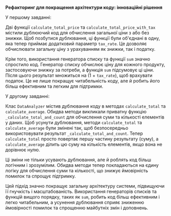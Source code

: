 **Рефакторинг для покращення архітектури коду: інноваційні рішення**

У першому завданні:

Дві функції `calculate_total_price` та `calculate_total_price_with_tax` містили дублюючий код для обчислення загальної ціни з або без знижки. Щоб позбутися дублювання, ці функції були об'єднані в одну, яка тепер приймає додатковий параметр `tax_rate`. Це дозволяє обчислювати загальну ціну з урахуванням як знижки, так і податку. 

Крім того, використання генератора списку та функції `sum` значно спростило код. Генератор списку обчислює ціну для кожного продукту, застосовуючи знижку за потреби, а функція `sum` підсумовує ці ціни. Після цього результат множиться на (1 + `tax_rate`), щоб врахувати податок. Це не лише покращує читабельність коду, але й робить його більш ефективним та легким для підтримки.

У другому завданні:

Клас `DataAnalyzer` містив дублювання коду в методах `calculate_total` та `calculate_average`. Обидва методи викликали приватну функцію `_calculate_total_and_count` для обчислення суми та кількості елементів у даних. Щоб усунути дублювання, методи `calculate_total` та `calculate_average` були змінені так, щоб безпосередньо використовувати результат `_calculate_total_and_count`. Тепер `calculate_total` просто повертає першу частину результату (суму), а `calculate_average` ділить цю суму на кількість елементів, якщо вона не дорівнює нулю. 

Ці зміни не тільки усувають дублювання, але й роблять код більш логічним і зрозумілим. Обидва методи тепер покладаються на єдину логіку для обчислення суми та кількості, що знижує ймовірність помилок та спрощує підтримку.

Цей підхід значно покращує загальну архітектуру системи, підвищуючи її гнучкість і масштабованість. Використання генераторів списків та функцій вищого порядку, таких як `sum`, робить код більш ефективним і легко читабельним, а усунення дублювання сприяє зниженню ймовірності помилок та спрощенню майбутніх змін і доповнень.